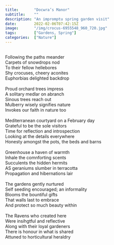 ```yaml
---
title:       "Docwra’s Manor"
subtitle:    ""
description: "An impromptu spring garden visit"
date:        2022-02-06T07:42:15Z
image:       "/img/crocus-6955548_960_720.jpg"
tags:        ["Gardens, Spring"]
categories:  ["Nature"]
---
```

<br>Following the paths meander
<br>Carpets of snowdrops nod
<br>To their fellow hellebores
<br>Shy crocuses, cheery aconites
<br>Euphorbias delighted backdrop
<br>
<br>Proud orchard trees impress
<br>A solitary medlar on abranch
<br>Sinous trees reach out
<br>Mulberry wisely signifies nature
<br>Invokes our faith in nature too
<br>
<br>Mediterranean courtyard on a February day
<br>Grateful to be the sole visitors
<br>Time for reflection and introspection
<br>Looking at the details everywhere
<br>Honesty amongst the pots, the beds and barns
<br>
<br>Greenhouse a haven of warmth
<br>Inhale the comnforting scents
<br>Succulents the hidden hermits
<br>AS geraniums slumber in terracotta
<br>Propagation and hibernations lair
<br>
<br>The gardens gently nurtured
<br>Self seeding encouraged; an informality
<br>Blooms the bountiful gifts
<br>That walls last to embrace
<br>And protect so much beauty within
<br>
<br>The Ravens who created here
<br>Were insihgtful and reflective
<br>Along with their loyal gardeners
<br>There is honour in what is shared
<br>Attuned to horticultural heraldry
<br><br>
